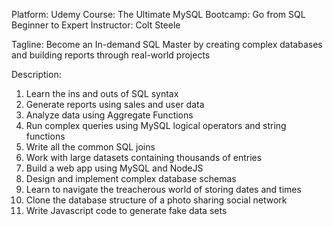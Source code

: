 
Platform: Udemy
Course: The Ultimate MySQL Bootcamp: Go from SQL Beginner to Expert
Instructor: Colt Steele

Tagline: Become an In-demand SQL Master by creating complex databases and building reports through real-world projects

Description:

1. Learn the ins and outs of SQL syntax
2. Generate reports using sales and user data
3. Analyze data using Aggregate Functions
4. Run complex queries using MySQL logical operators and string functions
5. Write all the common SQL joins
6. Work with large datasets containing thousands of entries
7. Build a web app using MySQL and NodeJS
8. Design and implement complex database schemas
9. Learn to navigate the treacherous world of storing dates and times
10. Clone the database structure of a photo sharing social network
11. Write Javascript code to generate fake data sets


